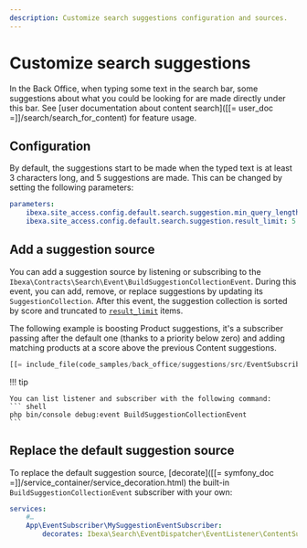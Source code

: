 ```yaml
---
description: Customize search suggestions configuration and sources.
---
```


# Customize search suggestions

In the Back Office, when typing some text in the search bar, some suggestions about what you could be looking for are made directly under this bar. See [user documentation about content search]([[= user_doc =]]/search/search_for_content) for feature usage.

## Configuration

By default, the suggestions start to be made when the typed text is at least 3 characters long, and 5 suggestions are made. This can be changed by setting the following parameters:

```yaml
parameters:
    ibexa.site_access.config.default.search.suggestion.min_query_length: 3
    ibexa.site_access.config.default.search.suggestion.result_limit: 5
```

## Add a suggestion source

You can add a suggestion source by listening or subscribing to the `Ibexa\Contracts\Search\Event\BuildSuggestionCollectionEvent`.
During this event, you can add, remove, or replace suggestions by updating its `SuggestionCollection`. After this event, the suggestion collection is sorted by score and truncated to [`result_limit`](#configuration) items.

The following example is boosting Product suggestions, it's a subscriber passing after the default one (thanks to a priority below zero) and adding matching products at a score above the previous Content suggestions.

``` php
[[= include_file(code_samples/back_office/suggestions/src/EventSubscriber/MySuggestionEventSubscriber.php) =]]
```

!!! tip

    You can list listener and subscriber with the following command:
    ``` shell
    php bin/console debug:event BuildSuggestionCollectionEvent
    ```

## Replace the default suggestion source

To replace the default suggestion source, [decorate]([[= symfony_doc =]]/service_container/service_decoration.html) the built-in `BuildSuggestionCollectionEvent` subscriber with your own:

```yaml
services:
    #…
    App\EventSubscriber\MySuggestionEventSubscriber:
        decorates: Ibexa\Search\EventDispatcher\EventListener\ContentSuggestionSubscriber
```
